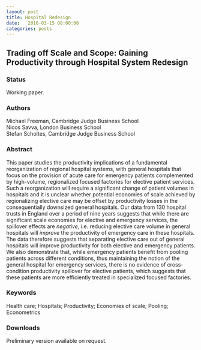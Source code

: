 ```yaml
---
layout: post
title: Hospital Redesign
date:   2016-03-15 08:00:00
categories: posts
---
```


## Trading off Scale and Scope: Gaining Productivity through Hospital System Redesign

### Status

Working paper.

### Authors

Michael Freeman, Cambridge Judge Business School<br>
Nicos Savva, London Business School<br>
Stefan Scholtes, Cambridge Judge Business School

### Abstract

This paper studies the productivity implications of a fundamental reorganization of regional hospital systems, with general hospitals that focus on the provision of acute care for emergency patients complemented by high-volume, regionalized focused factories for elective patient services. Such a reorganization will require a significant change of patient volumes in hospitals and it is unclear whether potential economies of scale achieved by regionalizing elective care may be offset by productivity losses in the consequentially downsized general hospitals. Our data from 130 hospital trusts in England over a period of nine years suggests that while there are significant scale economies for elective and emergency services, the spillover effects are *negative*, i.e. reducing elective care volume in general hospitals will *improve* the productivity of emergency care in these hospitals. The data therefore suggests that separating elective care out of general hospitals will improve productivity for both elective and emergency patients. We also demonstrate that, while emergency patients benefit from pooling patients across different conditions, thus maintaining the notion of the general hospital for emergency services, there is no evidence of cross-condition productivity spillover for elective patients, which suggests that these patients are more efficiently treated in specialized focused factories.

### Keywords

Health care; Hospitals; Productivity; Economies of scale; Pooling; Econometrics

### Downloads

Preliminary version available on request.